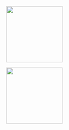 
<img height="150px" width="150px" src="https://i.imgur.com/cyYAs3J.png" >

<p align="left"> 
</p>


<div>
  <a href="https://github.com/eoqthiago">
  <img height="150em" src="https://github-readme-stats-eight-theta.vercel.app/api/?username=eoqthiago&layout=compact&hide_border=true&theme=dracula&hide=html,css,scss,shell,sass&include_all_commits=true&count_private=true"/>
</div>
  


